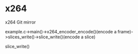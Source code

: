 # x264
x264 Git mirror

example.c->main()->x264_encoder_encode()(encode a frame)->slices_write()->slice_write()(encode a slice)

slice_write()
